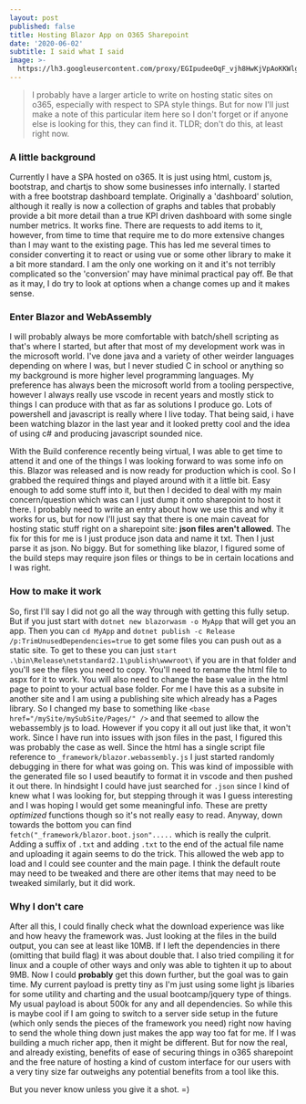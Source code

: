 ```yaml
---
layout: post
published: false
title: Hosting Blazor App on O365 Sharepoint
date: '2020-06-02'
subtitle: I said what I said
image: >-
  https://lh3.googleusercontent.com/proxy/EGIpudeeOqF_vjh8HwKjVpAoKKWlg1TjNbvxwGR171md71erZ4ENWt7NGoTZetSB9iIWOiQZV-7TvqgYLNtW0vVdnpYkT96N5sFfbMdcFMNuph1ee4lIyZypGa9M4g
---
```

> I probably have a larger article to write on hosting static sites on o365, especially with respect to SPA style things. But for now I'll just make a note of this particular item here so I don't forget or if anyone else is looking for this, they can find it. TLDR; don't do this, at least right now.

### A little background

Currently I have a SPA hosted on o365. It is just using html, custom js, bootstrap, and chartjs to show some businesses info internally. I started with a free bootstrap dashboard template. Originally a 'dashboard' solution, although it really is now a collection of graphs and tables that probably provide a bit more detail than a true KPI driven dashboard with some single number metrics. It works fine. There are requests to add items to it, however, from time to time that require me to do more extensive changes than I may want to the existing page. This has led me several times to consider converting it to react or using vue or some other library to make it a bit more standard. I am the only one working on it and it's not terribly complicated so the 'conversion' may have minimal practical pay off. Be that as it may, I do try to look at options when a change comes up and it makes sense.

### Enter Blazor and WebAssembly

I will probably always be more comfortable with batch/shell scripting as that's where I started, but after that most of my development work was in the microsoft world. I've done java and a variety of other weirder languages depending on where I was, but I never studied C in school or anything so my background is more higher level programming languages. My preference has always been the microsoft world from a tooling perspective, however I always really use vscode in recent years and mostly stick to things I can produce with that as far as solutions I produce go. Lots of powershell and javascript is really where I live today. That being said, i have been watching blazor in the last year and it looked pretty cool and the idea of using c# and producing javascript sounded nice. 

With the Build conference recently being virtual, I was able to get time to attend it and one of the things I was looking forward to was some info on this. Blazor was released and is now ready for production which is cool. So I grabbed the required things and played around with it a little bit. Easy enough to add some stuff into it, but then I decided to deal with my main concern/question which was can I just dump it onto sharepoint to host it there. I probably need to write an entry about how we use this and why it works for us, but for now I'll just say that there is one main caveat for hosting static stuff right on a sharepoint site: **json files aren't allowed**. The fix for this for me is I just produce json data and name it txt. Then I just parse it as json. No biggy. But for something like blazor, I figured some of the build steps may require json files or things to be in certain locations and I was right.

### How to make it work

So, first I'll say I did not go all the way through with getting this fully setup. But if you just start with `dotnet new blazorwasm -o MyApp` that will get you an app. Then you can `cd MyApp` and  `dotnet publish -c Release /p:TrimUnusedDependencies=true` to get some files you can push out as a static site. To get to these you can just `start .\bin\Release\netstandard2.1\publish\wwwroot\` if you are in that folder and you'll see the files you need to copy. You'll need to rename the html file to aspx for it to work. You will also need to change the base value in the html page to point to your actual base folder. For me I have this as a subsite in another site and I am using a publishing site which already has a Pages library. So I changed my base to something like `<base href="/mySite/mySubSite/Pages/" />` and that seemed to allow the webassembly js to load. However if you copy it all out just like that, it won't work. Since I have run into issues with json files in the past, I figured this was probably the case as well. Since the html has a single script file reference to `_framework/blazor.webassembly.js` I just started randomly debugging in there for what was going on. This was kind of impossible with the generated file so I used beautify to format it in vscode and then pushed it out there. In hindsight I could have just searched for `.json` since I kind of knew what I was looking for, but stepping through it was I guess interesting and I was hoping I would get some meaningful info. These are pretty _optimized_ functions though so it's not really easy to read. Anyway, down towards the bottom you can find `fetch("_framework/blazor.boot.json".....` which is really the culprit. Adding a suffix of `.txt` and adding `.txt` to the end of the actual file name and uploading it again seems to do the trick. This allowed the web app to load and I could see counter and the main page. I think the default route may need to be tweaked and there are other items that may need to be tweaked similarly, but it did work.

### Why I don't care

After all this, I could finally check what the download experience was like and how heavy the framework was. Just looking at the files in the build output, you can see at least like 10MB. If I left the dependencies in there (omitting that build flag) it was about double that. I also tried compiling it for linux and a couple of other ways and only was able to tighten it up to about 9MB. Now I could **probably** get this down further, but the goal was to gain time. My current payload is pretty tiny as I'm just using some light js libaries for some utility and charting and the usual bootcamp/jquery type of things. My usual payload is about 500k for any and all dependencies. So while this is maybe cool if I am going to switch to a server side setup in the future (which only sends the pieces of the framework you need) right now having to send the whole thing down just makes the app way too fat for me. If I was building a much richer app, then it might be different. But for now the real, and already existing, benefits of ease of securing things in o365 sharepoint and the free nature of hosting a kind of custom interface for our users with a very tiny size far outweighs any potential benefits from a tool like this.

But you never know unless you give it a shot. =)

